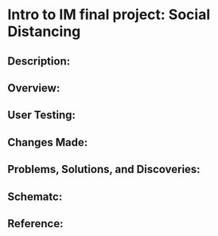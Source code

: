 # Intro to IM final project: Social Distancing
## Description:
## Overview:
## User Testing:
## Changes Made:
## Problems, Solutions, and Discoveries:
## Schematc:
## Reference:
